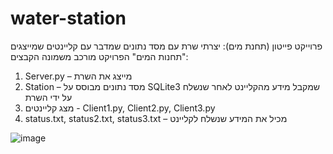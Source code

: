 # water-station

פרוייקט פייטון (תחנת מים):
יצרתי שרת עם מסד נתונים שמדבר עם קליינטים שמייצגים "תחנות המים" 
הפרויקט מורכב משמונה הקבצים:
1.	Server.py – מייצג את השרת
2.	Station – מסד נתונים מבוסס על SQLite3 שמקבל מידע מהקליינט לאחר שנשלח על ידי השרת
3.	מצג קליינטים - Client1.py, Client2.py, Client3.py 
4.	status.txt, status2.txt, status3.txt – מכיל את המידע שנשלח לקליינט 

![image](https://user-images.githubusercontent.com/52778377/110441901-f8233600-80c2-11eb-853c-992972e29ac3.png)

